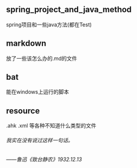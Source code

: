 ## spring_project_and_java_method

spring项目和一些java方法(都在Test)

## markdown

放了一些该怎么办的.md的文件

## bat

能在windows上运行的脚本

## resource

.ahk .xml 等各种不知道什么类型的文件

###### 我实在没有说过这样一句话。

###### ——鲁迅《致台静农》1932.12.13
